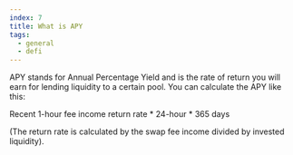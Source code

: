 ```yaml
---
index: 7
title: What is APY
tags: 
  - general
  - defi
---
```


APY stands for Annual Percentage Yield and is the rate of return you will earn for lending liquidity to a certain pool. You can calculate the APY like this:

Recent 1-hour fee income return rate * 24-hour * 365 days

(The return rate is calculated by the swap fee income divided by invested liquidity).
